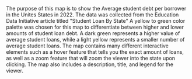 The purpose of this map is to show the Average student debt per borrower in the Unites States in 2022. The data was collected from the Education Data Initiative article titled "Student Loan By State" A yellow to green color palette was chosen for this map to differentiate between higher and lower amounts of student loan debt. A dark green represents a higher value of average student loans, while a light yellow represents a smaller number of average student loans. The map contains many different interactive elements such as a hover feature that tells you the exact amount of loans, as well as a zoom feature that will zoom the viewer into the state upon clicking. The map also includes a description, title, and legend for the viewer.